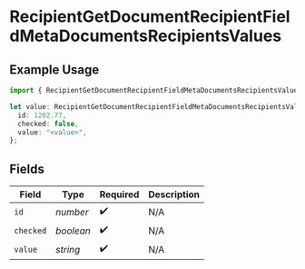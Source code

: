 # RecipientGetDocumentRecipientFieldMetaDocumentsRecipientsValues

## Example Usage

```typescript
import { RecipientGetDocumentRecipientFieldMetaDocumentsRecipientsValues } from "@documenso/sdk-typescript/models/operations";

let value: RecipientGetDocumentRecipientFieldMetaDocumentsRecipientsValues = {
  id: 1202.77,
  checked: false,
  value: "<value>",
};
```

## Fields

| Field              | Type               | Required           | Description        |
| ------------------ | ------------------ | ------------------ | ------------------ |
| `id`               | *number*           | :heavy_check_mark: | N/A                |
| `checked`          | *boolean*          | :heavy_check_mark: | N/A                |
| `value`            | *string*           | :heavy_check_mark: | N/A                |